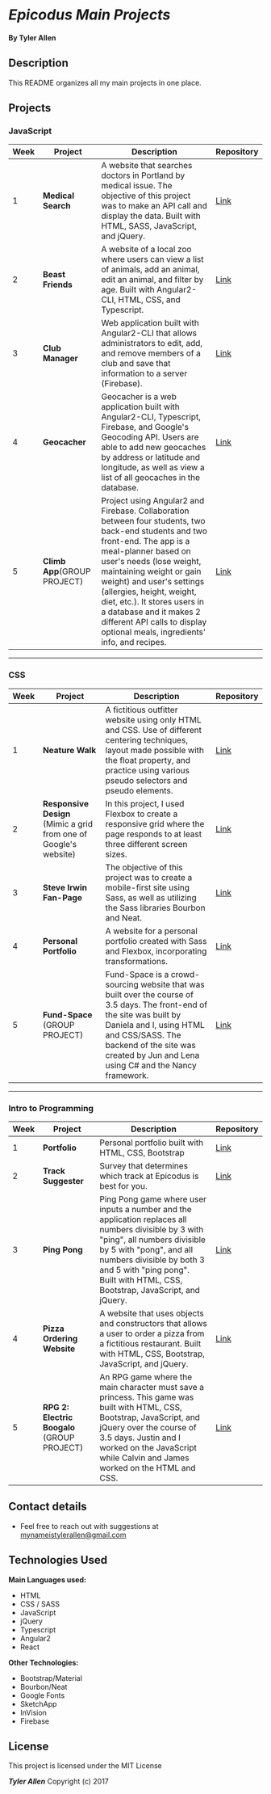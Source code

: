 # _Epicodus Main Projects_

#### By **Tyler Allen**

## Description

This README organizes all my main projects in one place.

## Projects

<!-- ### Personal Portfolio:
* A website for a personal portfolio created with [insert technologies], incorporating animations and transformations.
* [Link]()  
* [live-demo]()   -->

### JavaScript

| Week  | Project       | Description                  | Repository  |
| ----- | ------------- | ---------------------------- | ------------ |
| 1 | **Medical Search** | A website that searches doctors in Portland by medical issue. The objective of this project was to make an API call and display the data. Built with HTML, SASS, JavaScript, and jQuery. | [Link](https://github.com/TylerJAllen/medical) |
| 2 | **Beast Friends** | A website of a local zoo where users can view a list of animals, add an animal, edit an animal, and filter by age. Built with Angular2-CLI, HTML, CSS, and Typescript.  | [Link](https://github.com/TylerJAllen/local-zoo) |
| 3  |**Club Manager**  | Web application built with Angular2-CLI that allows administrators to edit, add, and remove members of a club and save that information to a server (Firebase). | [Link](https://github.com/TylerJAllen/club-manager)  |
| 4     | **Geocacher** | Geocacher is a web application built with Angular2-CLI, Typescript, Firebase, and Google's Geocoding API. Users are able to add new geocaches by address or latitude and longitude, as well as view a list of all geocaches in the database. | [Link](https://github.com/TylerJAllen/geocaching)  |
| 5 | **Climb App**(GROUP PROJECT) | Project using Angular2 and Firebase. Collaboration between four students, two back-end students and two front-end. The app is a meal-planner based on user's needs (lose weight, maintaining weight or gain weight) and user's settings (allergies, height, weight, diet, etc.). It stores users in a database and it makes 2 different API calls to display optional meals, ingredients' info, and recipes. | [Link](https://github.com/JMFritz/group-project)  |

---

### CSS

| Week  | Project       | Description                  | Repository   |
| ----- | ------------- | ---------------------------- | ------------ |
| 1     | **Neature Walk**     | A fictitious outfitter website using only HTML and CSS. Use of different centering techniques, layout made possible with the float property, and practice using various pseudo selectors and pseudo elements. | [Link](https://github.com/TylerJAllen/neature-walk) |
| 2      |  **Responsive Design** (Mimic a grid from one of Google's website) |  In this project, I used Flexbox to create a responsive grid where the page responds to at least three different screen sizes. | [Link](https://github.com/TylerJAllen/responsive-design) |
| 3      |  **Steve Irwin Fan-Page**      |  The objective of this project was to create a mobile-first site using Sass, as well as utilizing the Sass libraries Bourbon and Neat. | [Link](https://github.com/TylerJAllen/steve-irwin)  |
| 4      |  **Personal Portfolio**          |  A website for a personal portfolio created with Sass and Flexbox, incorporating transformations. | [Link](https://github.com/TylerJAllen/personal-portfolio)  |
| 5      |  **Fund-Space** (GROUP PROJECT)      |  Fund-Space is a crowd-sourcing website that was built over the course of 3.5 days. The front-end of the site was built by Daniela and I, using HTML and CSS/SASS. The backend of the site was created by Jun and Lena using C# and the Nancy framework.   | [Link](https://github.com/JMFritz/FundSpace)   |

---

### Intro to Programming

| Week  | Project       | Description                  | Repository   |
| ----- | ------------- | ---------------------------- | ------------ |
| 1     | **Portfolio**     | Personal portfolio built with HTML, CSS, Bootstrap | [Link](https://github.com/TylerJAllen/portfolio) |
| 2 | **Track Suggester** | Survey that determines which track at Epicodus is best for you. | [Link](https://github.com/TylerJAllen/track-suggester) |
| 3     | **Ping Pong** | Ping Pong game where user inputs a number and the application replaces all numbers divisible by 3 with "ping", all numbers divisible by 5 with "pong", and all numbers divisible by both 3 and 5 with "ping pong". Built with HTML, CSS, Bootstrap, JavaScript, and jQuery. | [Link](https://github.com/TylerJAllen/ping-pong)  |
| 4     | **Pizza Ordering Website** | A website that uses objects and constructors that allows a user to order a pizza from a fictitious restaurant. Built with HTML, CSS, Bootstrap, JavaScript, and jQuery. | [Link](https://github.com/TylerJAllen/order-pizza)  |
| 5     | **RPG 2: Electric Boogalo** (GROUP PROJECT) | An RPG game where the main character must save a princess. This game was built with HTML, CSS, Bootstrap, JavaScript, and jQuery over the course of 3.5 days. Justin and I worked on the JavaScript while Calvin and James worked on the HTML and CSS. | [Link](https://github.com/TylerJAllen/rpg2-electric-boogalo) |

## Contact details

* Feel free to reach out with suggestions at mynameistylerallen@gmail.com

## Technologies Used

**Main Languages used:**

* HTML
* CSS / SASS
* JavaScript
* jQuery
* Typescript
* Angular2
* React

**Other Technologies:**

* Bootstrap/Material
* Bourbon/Neat
* Google Fonts
* SketchApp
* InVision
* Firebase




## License

This project is licensed under the MIT License

**_Tyler Allen_** Copyright (c) 2017
